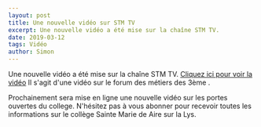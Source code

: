 ```yaml
---
layout: post
title: Une nouvelle vidéo sur STM TV
excerpt: Une nouvelle vidéo a été mise sur la chaîne STM TV.
date: 2019-03-12
tags: Vidéo
author: Simon
---
```

Une nouvelle vidéo a été mise sur la chaîne STM TV. [Cliquez ici pour voir la vidéo](https://www.youtube.com/watch?v=DbmNBvYSNf8) Il s'agit d'une vidéo sur le forum des métiers des 3ème .

Prochainement sera mise en ligne une nouvelle vidéo sur les portes ouvertes du college.
N'hésitez pas à vous abonner pour recevoir toutes les informations sur le collège Sainte Marie de Aire sur la Lys.
